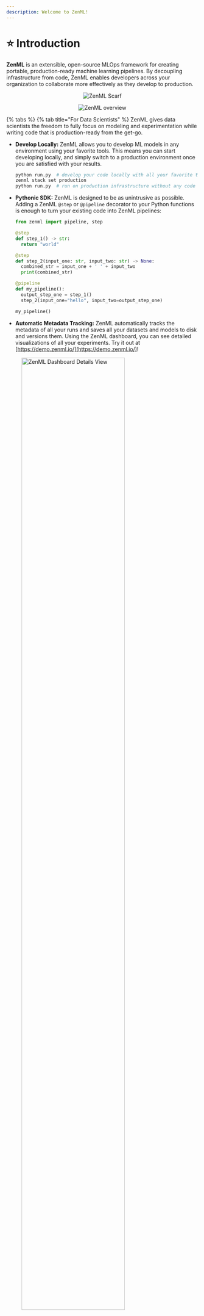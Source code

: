 ```yaml
---
description: Welcome to ZenML!
---
```


# ⭐ Introduction

**ZenML** is an extensible, open-source MLOps framework for creating portable, production-ready machine learning pipelines. By decoupling infrastructure from code, ZenML enables developers across your organization to collaborate more effectively as they develop to production.

<div align="center" data-full-width="true">

<figure><img src="https://static.scarf.sh/a.png?x-pxid=f0b4f458-0a54-4fcd-aa95-d5ee424815bc" alt="ZenML Scarf"><figcaption></figcaption></figure>

 

<figure><img src=".gitbook/assets/intro-zenml-overview.png" alt="ZenML overview"><figcaption></figcaption></figure>

</div>

{% tabs %}
{% tab title="For Data Scientists" %}
ZenML gives data scientists the freedom to fully focus on modeling and experimentation while writing code that is production-ready from the get-go.

*   **Develop Locally:** ZenML allows you to develop ML models in any environment using your favorite tools. This means you can start developing locally, and simply switch to a production environment once you are satisfied with your results.

    ```bash
    python run.py  # develop your code locally with all your favorite tools
    zenml stack set production
    python run.py  # run on production infrastructure without any code changes
    ```
*   **Pythonic SDK:** ZenML is designed to be as unintrusive as possible. Adding a ZenML `@step` or `@pipeline` decorator to your Python functions is enough to turn your existing code into ZenML pipelines:

    ```python
    from zenml import pipeline, step

    @step
    def step_1() -> str:
      return "world"

    @step
    def step_2(input_one: str, input_two: str) -> None:
      combined_str = input_one + ' ' + input_two
      print(combined_str)

    @pipeline
    def my_pipeline():
      output_step_one = step_1()
      step_2(input_one="hello", input_two=output_step_one)

    my_pipeline()
    ```
* **Automatic Metadata Tracking:** ZenML automatically tracks the metadata of all your runs and saves all your datasets and models to disk and versions them. Using the ZenML dashboard, you can see detailed visualizations of all your experiments. Try it out at [https://demo.zenml.io/](https://demo.zenml.io/)!

<figure><img src=".gitbook/assets/intro_dashboard_details.png" alt="ZenML Dashboard Details View" width="80%"><figcaption></figcaption></figure>

{% hint style="info" %}
ZenML integrates seamlessly with many popular open-source tools, so you can also combine ZenML with other popular experiment tracking tools like [Weights & Biases](stacks-and-components/component-guide/experiment-trackers/wandb.md), [MLflow](stacks-and-components/component-guide/experiment-trackers/mlflow.md), or [Neptune](stacks-and-components/component-guide/experiment-trackers/neptune.md) for even better reproducibility.
{% endhint %}

:rocket: **Learn More**

Ready to develop production-ready code with ZenML? Here is a collection of pages you can take a look at next:

<table data-view="cards"><thead><tr><th></th><th></th><th data-hidden data-card-target data-type="content-ref"></th></tr></thead><tbody><tr><td><span data-gb-custom-inline data-tag="emoji" data-code="1f9f1">🧱</span> <mark style="color:purple;"><strong>Core Concepts</strong></mark></td><td>Understand the core concepts behind ZenML.</td><td><a href="getting-started/core-concepts.md">core-concepts.md</a></td></tr><tr><td><span data-gb-custom-inline data-tag="emoji" data-code="1f423">🐣</span> <mark style="color:purple;"><strong>Starter Guide</strong></mark></td><td>Get started with ZenML and learn how to build your first pipeline and stack.</td><td><a href="user-guide/starter-guide/">starter-guide</a></td></tr><tr><td><span data-gb-custom-inline data-tag="emoji" data-code="1f3c3">🏃</span> <mark style="color:purple;"><strong>Quickstart (in Colab)</strong></mark></td><td>Build your first ZenML pipeline and deploy it in the cloud.</td><td><a href="https://colab.research.google.com/github/zenml-io/zenml/blob/main/examples/quickstart/notebooks/quickstart.ipynb">https://colab.research.google.com/github/zenml-io/zenml/blob/main/examples/quickstart/notebooks/quickstart.ipynb</a></td></tr></tbody></table>
{% endtab %}

{% tab title="For ML Engineers" %}
ZenML empowers ML engineers to take ownership of the entire ML lifecycle end-to-end. Adopting ZenML means fewer handover points and more visibility on what is happening in your organization.

*   **ML Lifecycle Management:** ZenML's abstractions enable you to manage sophisticated ML setups with ease. After you define your ML workflows as [Pipelines](getting-started/core-concepts.md#1-development) and your development, staging, and production infrastructures as [Stacks](getting-started/core-concepts.md#2-execution), you can move entire ML workflows to different environments in seconds.

    ```bash
    zenml stack set staging
    python run.py  # test your workflows on staging infrastructure
    zenml stack set production
    python run.py  # run your workflows in production
    ```
* **Reproducibility:** ZenML enables you to painlessly reproduce previous results by automatically tracking and versioning all stacks, pipelines, artifacts, and source code. In the ZenML dashboard, you can get an overview of everything that has happened and drill down into detailed lineage visualizations. Try it out at [https://demo.zenml.io/](https://demo.zenml.io/)!

<figure><img src=".gitbook/assets/intro_dashboard.png" alt="ZenML Dashboard Overview" width="70%"><figcaption></figcaption></figure>

<figure><img src=".gitbook/assets/intro_dashboard_details.png" alt="ZenML Dashboard Details View" width="80%"><figcaption></figcaption></figure>

*   **Automated Deployments:** With ZenML, you no longer need to upload custom Docker images to the cloud whenever you want to deploy a new model to production. Simply define your ML workflow as a ZenML pipeline, let ZenML handle the containerization, and have your model automatically deployed to a highly scalable Kubernetes deployment service like [Seldon](stacks-and-components/component-guide/model-deployers/seldon.md).

    ```python
    from zenml.integrations.seldon.steps import seldon_model_deployer_step
    from my_organization.steps import data_loader_step, model_trainer_step

    @pipeline
    def my_pipeline():
      data = data_loader_step()
      model = model_trainer_step(data)
      seldon_model_deployer_step(model)
    ```

:rocket: **Learn More**

Ready to manage your ML lifecycles end-to-end with ZenML? Here is a collection of pages you can take a look at next:

<table data-view="cards"><thead><tr><th></th><th></th><th data-hidden data-card-target data-type="content-ref"></th></tr></thead><tbody><tr><td><span data-gb-custom-inline data-tag="emoji" data-code="1f423">🐣</span> <mark style="color:purple;"><strong>Starter Guide</strong></mark></td><td>Get started with ZenML and learn how to build your first pipeline and stack.</td><td><a href="user-guide/starter-guide/">starter-guide</a></td></tr><tr><td><span data-gb-custom-inline data-tag="emoji" data-code="1f414">🐔</span> <mark style="color:purple;"><strong>Advanced Guide</strong></mark></td><td>Discover advanced ZenML features like config management and containerization.</td><td><a href="user-guide/advanced-guide/">advanced-guide</a></td></tr><tr><td><span data-gb-custom-inline data-tag="emoji" data-code="1f9d1-1f3eb">🧑🏫</span> <mark style="color:purple;"><strong>Examples</strong></mark></td><td>Explore ZenML through practical use-case examples.</td><td><a href="learning/projects/">projects</a></td></tr></tbody></table>
{% endtab %}

{% tab title="For MLOps Platform Engineers" %}
ZenML enables MLOps infrastructure experts to define, deploy, and manage sophisticated production environments that are easy to share with colleagues.

*   <mark style="color:purple;">**ZenML Cloud**</mark>**:** [ZenML Cloud](deploying-zenml/zenml-cloud/) provides a control plane that allows you to deploy a managed ZenML instance and get access to exciting new features such as CI/CD, Model Control Plane, and RBAC.\\

    <figure><img src=".gitbook/assets/zenml-cloud-overview.png" alt=""><figcaption></figcaption></figure>
*   **Self-hosted deployment:** ZenML can be deployed on any cloud provider and provides many Terraform-based utility functions to deploy other MLOps tools or even entire MLOps stacks:

    ```bash
    # Deploy ZenML to any cloud
    zenml deploy --provider aws

    # Deploy MLOps tools and infrastructure to any cloud
    zenml orchestrator deploy kfp --flavor kubeflow --provider gcp

    # Deploy entire MLOps stacks at once
    zenml stack deploy gcp-vertexai --provider gcp -o kubeflow ...
    ```
*   **Standardization:** With ZenML, you can standardize MLOps infrastructure and tooling across your organization. Simply register your staging and production environments as ZenML stacks and invite your colleagues to run ML workflows on them.

    ```bash
    # Register MLOps tools and infrastructure
    zenml orchestrator register kfp_orchestrator -f kubeflow

    # Register your production environment
    zenml stack register production --orchestrator kubeflow ...

    # Make it available to your colleagues
    zenml stack share production  
    ```
* Registering your environments as ZenML stacks also enables you to browse and explore them in a convenient user interface. Try it out at [https://demo.zenml.io/](https://demo.zenml.io/)!

<figure><img src=".gitbook/assets/intro_dashboard_stacks.png" alt="ZenML Dashboard Stacks View" width="80%"><figcaption></figcaption></figure>

*   **No Vendor Lock-In:** Since infrastructure is decoupled from code, ZenML gives you the freedom to switch to a different tooling stack whenever it suits you. By avoiding vendor lock-in, you have the flexibility to transition between cloud providers or services, ensuring that you receive the best performance and pricing available in the market at any time.

    ```bash
    zenml stack set gcp
    python run.py  # Run your ML workflows in GCP
    zenml stack set aws
    python run.py  # Now your ML workflow runs in AWS
    ```

:rocket: **Learn More**

Ready to deploy and manage your MLOps infrastructure with ZenML? Here is a collection of pages you can take a look at next:

<table data-view="cards"><thead><tr><th></th><th></th><th data-hidden data-card-target data-type="content-ref"></th></tr></thead><tbody><tr><td><span data-gb-custom-inline data-tag="emoji" data-code="1f3d7">🏗</span> <mark style="color:purple;"><strong>Switch to production</strong></mark></td><td>Set up and manage production-ready infrastructure with ZenML.</td><td><a href="user-guide/starter-guide/switch-to-production.md">switch-to-production.md</a></td></tr><tr><td><span data-gb-custom-inline data-tag="emoji" data-code="1f4cb">📋</span> <mark style="color:purple;"><strong>Component guide</strong></mark></td><td>Explore the existing infrastructure and tooling integrations of ZenML.</td><td><a href="stacks-and-components/component-guide/">component-guide</a></td></tr><tr><td><span data-gb-custom-inline data-tag="emoji" data-code="1f64b">🙋</span> <mark style="color:purple;"><strong>FAQ</strong></mark></td><td>Find answers to the most frequently asked questions.</td><td><a href="reference/faq.md">faq.md</a></td></tr></tbody></table>
{% endtab %}
{% endtabs %}
